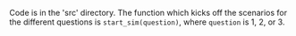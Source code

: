 Code is in the 'src' directory. The function which kicks off the scenarios for the different questions is `start_sim(question)`, where `question` is 1, 2, or 3.